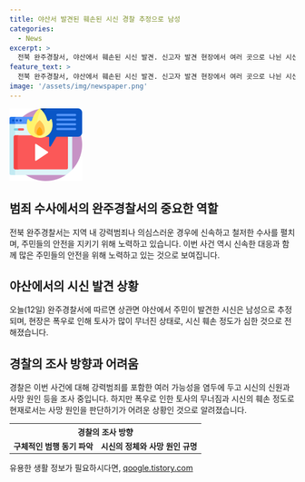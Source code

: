 ```yaml
---
title: 야산서 발견된 훼손된 시신 경찰 추정으로 남성
categories:
  - News
excerpt: >
  전북 완주경찰서, 야산에서 훼손된 시신 발견. 신고자 발견 현장에서 여러 곳으로 나뉜 시신 발견. 남성으로 추정되며 부패가 진행된 상태. 강력범죄 가능성 염두. 폭우로 인해 현장 주변 토사 무너져 사망 원인 파악 어려움. 경찰, 신원과 사망 원인 등 조사 중.
feature_text: >
  전북 완주경찰서, 야산에서 훼손된 시신 발견. 신고자 발견 현장에서 여러 곳으로 나뉜 시신 발견. 남성으로 추정되며 부패가 진행된 상태. 강력범죄 가능성 염두. 폭우로 인해 현장 주변 토사 무너져 사망 원인 파악 어려움. 경찰, 신원과 사망 원인 등 조사 중.
image: '/assets/img/newspaper.png'
---
```


<p><img src="/assets/img/news.png" alt="rentncar 속보" /></p>

<h2 data-ke-size="size26">범죄 수사에서의 완주경찰서의 중요한 역할</h2>

<p data-ke-size="size16">전북 완주경찰서는 지역 내 강력범죄나 의심스러운 경우에 신속하고 철저한 수사를 펼치며, 주민들의 안전을 지키기 위해 노력하고 있습니다. 이번 사건 역시 신속한 대응과 함께 많은 주민들의 안전을 위해 노력하고 있는 것으로 보여집니다.</p>

<h2 data-ke-size="size26">야산에서의 시신 발견 상황</h2>

<p data-ke-size="size16">오늘(12일) 완주경찰서에 따르면 상관면 야산에서 주민이 발견한 시신은 남성으로 추정되며, 현장은 폭우로 인해 토사가 많이 무너진 상태로, 시신 훼손 정도가 심한 것으로 전해졌습니다.</p>

<h2 data-ke-size="size26">경찰의 조사 방향과 어려움</h2>

<p data-ke-size="size16">경찰은 이번 사건에 대해 강력범죄를 포함한 여러 가능성을 염두에 두고 시신의 신원과 사망 원인 등을 조사 중입니다. 하지만 폭우로 인한 토사의 무너짐과 시신의 훼손 정도로 현재로서는 사망 원인을 판단하기가 어려운 상황인 것으로 알려졌습니다.</p>

<table>
    <tr>
        <th colspan="2" style="text-align: center; height: 17px;"><b>경찰의 조사 방향</b></th>
    </tr>
    <tr>
        <td style="text-align: center; height: 17px;"><b>구체적인 범행 동기 파악</b></td>
        <td style="text-align: center; height: 17px;"><b>시신의 정체와 사망 원인 규명</b></td>
    </tr>
</table>
유용한 생활 정보가 필요하시다면, <a href="https://qoogle.tistory.com" rel="dofollow">qoogle.tistory.com</a>


